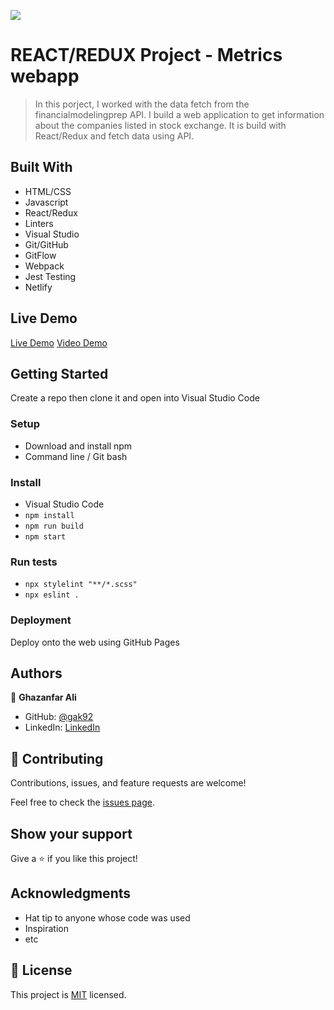 ![](https://img.shields.io/badge/Microverse-blueviolet)

# REACT/REDUX Project - Metrics webapp

> In this porject, I worked with the data fetch from the financialmodelingprep API. I build a web application to get information about the companies listed in stock exchange. It is build with React/Redux and fetch data using API.

## Built With

- HTML/CSS
- Javascript
- React/Redux
- Linters
- Visual Studio
- Git/GitHub
- GitFlow
- Webpack
- Jest Testing
- Netlify

## Live Demo

[Live Demo](https://stock-metrics-webapp.netlify.app/)
[Video Demo](https://www.loom.com/share/d816f2ac60b042b0b0c360c7a366e2a3)

## Getting Started

Create a repo then clone it and open into Visual Studio Code

### Setup

- Download and install npm
- Command line / Git bash

### Install

- Visual Studio Code
- `npm install`
- `npm run build`
- `npm start`

### Run tests

- `npx stylelint "**/*.scss"`
- `npx eslint .`

### Deployment

Deploy onto the web using GitHub Pages

## Authors

👤 **Ghazanfar Ali**

- GitHub: [@gak92](https://github.com/gak92)
- LinkedIn: [LinkedIn](https://www.linkedin.com/in/ghazanfar-ali-9a4998a/)

## 🤝 Contributing

Contributions, issues, and feature requests are welcome!

Feel free to check the [issues page](../../issues/).

## Show your support

Give a ⭐️ if you like this project!

## Acknowledgments

- Hat tip to anyone whose code was used
- Inspiration
- etc

## 📝 License

This project is [MIT](./MIT.md) licensed.
